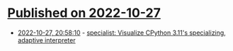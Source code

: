 # [Published on 2022-10-27](index.md)

* [2022-10-27, 20:58:10](https://lobste.rs/s/cx6z47/specialist_visualize_cpython_3_11_s) - [specialist: Visualize CPython 3.11's specializing, adaptive interpreter](https://pypi.org/project/specialist/)
